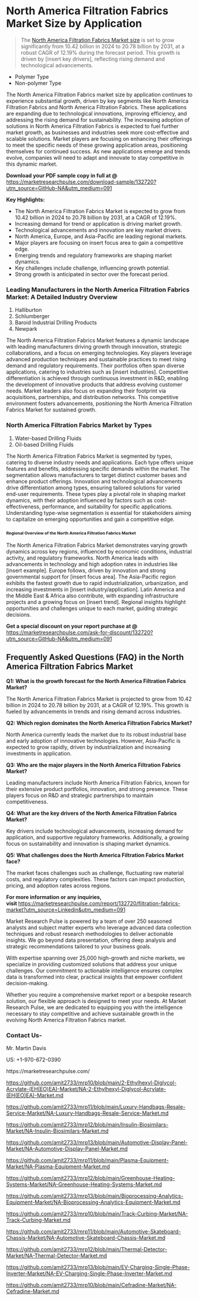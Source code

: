 <h1>North America Filtration Fabrics Market&nbsp;Size by Application</h1><blockquote><p>The <a href="https://marketresearchpulse.com/download-sample/132720?utm_source=GitHub-NA&amp;utm_medium=091">North America Filtration Fabrics Market size</a> is set to grow significantly from 10.42 billion in 2024 to 20.78 billion by 2031, at a robust CAGR of 12.19% during the forecast period. This growth is driven by [insert key drivers], reflecting rising demand and technological advancements.</p></blockquote><ul><li>Polymer Type<li> Non-polymer Type</li></ul><p>The North America Filtration Fabrics market size by application continues to experience substantial growth, driven by key segments like North America Filtration Fabrics and North America Filtration Fabrics. These applications are expanding due to technological innovations, improving efficiency, and addressing the rising demand for sustainability. The increasing adoption of solutions in North America Filtration Fabrics is expected to fuel further market growth, as businesses and industries seek more cost-effective and scalable solutions. Market players are focusing on enhancing their offerings to meet the specific needs of these growing application areas, positioning themselves for continued success. As new applications emerge and trends evolve, companies will need to adapt and innovate to stay competitive in this dynamic market.</p><p><strong>Download your PDF sample copy in full at @ </strong><a href="https://marketresearchpulse.com/download-sample/132720?utm_source=GitHub-NA&amp;utm_medium=091">https://marketresearchpulse.com/download-sample/132720?utm_source=GitHub-NA&amp;utm_medium=091</a></p><p><strong>Key Highlights: </strong></p><ul><li>The North America Filtration Fabrics Market is expected to grow from 10.42 billion in 2024 to 20.78 billion by 2031, at a CAGR of 12.19%.</li><li>Increasing demand for trend or application is driving market growth.</li><li>Technological advancements and innovation are key market drivers.</li><li>North America, Europe, and Asia-Pacific are leading regional markets.</li><li>Major players are focusing on insert focus area to gain a competitive edge.</li><li>Emerging trends and regulatory frameworks are shaping market dynamics.</li><li>Key challenges include challenge, influencing growth potential.</li><li>Strong growth is anticipated in sector over the forecast period.</li></ul><h3>Leading Manufacturers in the North America Filtration Fabrics Market: A Detailed Industry Overview</h3><ol><li>Halliburton</li><li>Schlumberger</li><li>Baroid Industrial Drilling Products</li><li>Newpark</li></ol><div class="flex max-w-full flex-col flex-grow"><div class="min-h-8 text-message flex w-full flex-col items-end gap-2 whitespace-normal break-words [.text-message+&amp;]:mt-5" dir="auto" data-message-author-role="assistant" data-message-id="fd8432e4-4910-450d-b182-61b7bfb0a01f" data-message-model-slug="gpt-4o"><div class="flex w-full flex-col gap-1 empty:hidden first:pt-[3px]"><div class="markdown prose w-full break-words dark:prose-invert light"><p>The North America Filtration Fabrics Market features a dynamic landscape with leading manufacturers driving growth through innovation, strategic collaborations, and a focus on emerging technologies. Key players leverage advanced production techniques and sustainable practices to meet rising demand and regulatory requirements. Their portfolios often span diverse applications, catering to industries such as [insert industries]. Competitive differentiation is achieved through continuous investment in R&amp;D, enabling the development of innovative products that address evolving customer needs. Market leaders also focus on expanding their footprint via acquisitions, partnerships, and distribution networks. This competitive environment fosters advancements, positioning the North America Filtration Fabrics Market for sustained growth.</p></div></div></div></div><h3>North America Filtration Fabrics Market by Types</h3><ol><li>Water-based Drilling Fluids<li> Oil-based Drilling Fluids</li></ol><div class="flex max-w-full flex-col flex-grow"><div class="min-h-8 text-message flex w-full flex-col items-end gap-2 whitespace-normal break-words [.text-message+&amp;]:mt-5" dir="auto" data-message-author-role="assistant" data-message-id="084470be-0bb7-4664-bddf-5156b4f41249" data-message-model-slug="gpt-4o-mini"><div class="flex w-full flex-col gap-1 empty:hidden first:pt-[3px]"><div class="markdown prose w-full break-words dark:prose-invert light"><p>The North America Filtration Fabrics Market is segmented by types, catering to diverse industry needs and applications. Each type offers unique features and benefits, addressing specific demands within the market. The segmentation allows manufacturers to target distinct customer bases and enhance product offerings. Innovation and technological advancements drive differentiation among types, ensuring tailored solutions for varied end-user requirements. These types play a pivotal role in shaping market dynamics, with their adoption influenced by factors such as cost-effectiveness, performance, and suitability for specific applications. Understanding type-wise segmentation is essential for stakeholders aiming to capitalize on emerging opportunities and gain a competitive edge.</p></div></div></div></div><h3><span style="font-size: 11px;">Regional Overview of the North America Filtration Fabrics Market</span></h3><div class="flex max-w-full flex-col flex-grow"><div class="min-h-8 text-message flex w-full flex-col items-end gap-2 whitespace-normal break-words [.text-message+&amp;]:mt-5" dir="auto" data-message-author-role="assistant" data-message-id="e9038762-ce64-4e30-91c9-9bd413514231" data-message-model-slug="gpt-4o-mini"><div class="flex w-full flex-col gap-1 empty:hidden first:pt-[3px]"><div class="markdown prose w-full break-words dark:prose-invert light"><p>The North America Filtration Fabrics Market demonstrates varying growth dynamics across key regions, influenced by economic conditions, industrial activity, and regulatory frameworks. North America leads with advancements in technology and high adoption rates in industries like [insert example]. Europe follows, driven by innovation and strong governmental support for [insert focus area]. The Asia-Pacific region exhibits the fastest growth due to rapid industrialization, urbanization, and increasing investments in [insert industry/application]. Latin America and the Middle East &amp; Africa also contribute, with expanding infrastructure projects and a growing focus on [insert trend]. Regional insights highlight opportunities and challenges unique to each market, guiding strategic decisions.</p></div></div></div></div><p><strong>Get a special discount on your report purchase at @ </strong><a href="https://marketresearchpulse.com/ask-for-discount/132720?utm_source=GitHub-NA&amp;utm_medium=091">https://marketresearchpulse.com/ask-for-discount/132720?utm_source=GitHub-NA&amp;utm_medium=091</a></p><h2>Frequently Asked Questions (FAQ) in the North America Filtration Fabrics Market</h2><p><strong>Q1: What is the growth forecast for the North America Filtration Fabrics Market?</strong></p><p>The North America Filtration Fabrics Market is projected to grow from 10.42 billion in 2024 to 20.78 billion by 2031, at a CAGR of 12.19%. This growth is fueled by advancements in trends and rising demand across industries.</p><p><strong>Q2: Which region dominates the North America Filtration Fabrics Market?</strong></p><p>North America currently leads the market due to its robust industrial base and early adoption of innovative technologies. However, Asia-Pacific is expected to grow rapidly, driven by industrialization and increasing investments in application.</p><p><strong>Q3: Who are the major players in the North America Filtration Fabrics Market?</strong></p><p>Leading manufacturers include North America Filtration Fabrics, known for their extensive product portfolios, innovation, and strong presence. These players focus on R&amp;D and strategic partnerships to maintain competitiveness.</p><p><strong>Q4: What are the key drivers of the North America Filtration Fabrics Market?</strong></p><p>Key drivers include technological advancements, increasing demand for application, and supportive regulatory frameworks. Additionally, a growing focus on sustainability and innovation is shaping market dynamics.</p><p><strong>Q5: What challenges does the North America Filtration Fabrics Market face?</strong></p><p>The market faces challenges such as challenge, fluctuating raw material costs, and regulatory complexities. These factors can impact production, pricing, and adoption rates across regions.</p><p><strong>For more information or any inquiries, visit&nbsp;</strong><a href="https://marketresearchpulse.com/report/132720/filtration-fabrics-market?utm_source=Linkedin&utm_medium=091">https://marketresearchpulse.com/report/132720/filtration-fabrics-market?utm_source=Linkedin&utm_medium=091</a></p><p>Market Research Pulse is powered by a team of over 250 seasoned analysts and subject matter experts who leverage advanced data collection techniques and robust research methodologies to deliver actionable insights. We go beyond data presentation, offering deep analysis and strategic recommendations tailored to your business goals.</p><p>With expertise spanning over 25,000 high-growth and niche markets, we specialize in providing customized solutions that address your unique challenges. Our commitment to actionable intelligence ensures complex data is transformed into clear, practical insights that empower confident decision-making.</p><p>Whether you require a comprehensive market report or a bespoke research solution, our flexible approach is designed to meet your needs. At Market Research Pulse, we are dedicated to equipping you with the intelligence necessary to stay competitive and achieve sustainable growth in the evolving North America Filtration Fabrics market.</p><h3><strong>Contact Us-</strong></h3><p>Mr. Martin Davis</p><p>US: +1-970-672-0390</p><p>https://marketresearchpulse.com/</p><p><a href="https://github.com/amit2733/mrp10/blob/main/2-Ethylhexyl-Diglycol-Acrylate-(EH(EO)EA)-Market/NA-2-Ethylhexyl-Diglycol-Acrylate-(EH(EO)EA)-Market.md">https://github.com/amit2733/mrp10/blob/main/2-Ethylhexyl-Diglycol-Acrylate-(EH(EO)EA)-Market/NA-2-Ethylhexyl-Diglycol-Acrylate-(EH(EO)EA)-Market.md</a></p><p><a href="https://github.com/amit2733/mrp11/blob/main/Luxury-Handbags-Resale-Service-Market/NA-Luxury-Handbags-Resale-Service-Market.md">https://github.com/amit2733/mrp11/blob/main/Luxury-Handbags-Resale-Service-Market/NA-Luxury-Handbags-Resale-Service-Market.md</a></p><p><a href="https://github.com/amit2733/mrp12/blob/main/Insulin-Biosimilars-Market/NA-Insulin-Biosimilars-Market.md">https://github.com/amit2733/mrp12/blob/main/Insulin-Biosimilars-Market/NA-Insulin-Biosimilars-Market.md</a></p><p><a href="https://github.com/amit2733/mrp13/blob/main/Automotive-Display-Panel-Market/NA-Automotive-Display-Panel-Market.md">https://github.com/amit2733/mrp13/blob/main/Automotive-Display-Panel-Market/NA-Automotive-Display-Panel-Market.md</a></p><p><a href="https://github.com/amit2733/mrp11/blob/main/Plasma-Equipment-Market/NA-Plasma-Equipment-Market.md">https://github.com/amit2733/mrp11/blob/main/Plasma-Equipment-Market/NA-Plasma-Equipment-Market.md</a></p><p><a href="https://github.com/amit2733/mrp12/blob/main/Greenhouse-Heating-Systems-Market/NA-Greenhouse-Heating-Systems-Market.md">https://github.com/amit2733/mrp12/blob/main/Greenhouse-Heating-Systems-Market/NA-Greenhouse-Heating-Systems-Market.md</a></p><p><a href="https://github.com/amit2733/mrp13/blob/main/Bioprocessing-Analytics-Equipment-Market/NA-Bioprocessing-Analytics-Equipment-Market.md">https://github.com/amit2733/mrp13/blob/main/Bioprocessing-Analytics-Equipment-Market/NA-Bioprocessing-Analytics-Equipment-Market.md</a></p><p><a href="https://github.com/amit2733/mrp10/blob/main/Track-Curbing-Market/NA-Track-Curbing-Market.md">https://github.com/amit2733/mrp10/blob/main/Track-Curbing-Market/NA-Track-Curbing-Market.md</a></p><p><a href="https://github.com/amit2733/mrp11/blob/main/Automotive-Skateboard-Chassis-Market/NA-Automotive-Skateboard-Chassis-Market.md">https://github.com/amit2733/mrp11/blob/main/Automotive-Skateboard-Chassis-Market/NA-Automotive-Skateboard-Chassis-Market.md</a></p><p><a href="https://github.com/amit2733/mrp12/blob/main/Thermal-Detector-Market/NA-Thermal-Detector-Market.md">https://github.com/amit2733/mrp12/blob/main/Thermal-Detector-Market/NA-Thermal-Detector-Market.md</a></p><p><a href="https://github.com/amit2733/mrp13/blob/main/EV-Charging-Single-Phase-Inverter-Market/NA-EV-Charging-Single-Phase-Inverter-Market.md">https://github.com/amit2733/mrp13/blob/main/EV-Charging-Single-Phase-Inverter-Market/NA-EV-Charging-Single-Phase-Inverter-Market.md</a></p><p><a href="https://github.com/amit2733/mrp10/blob/main/Cefradine-Market/NA-Cefradine-Market.md">https://github.com/amit2733/mrp10/blob/main/Cefradine-Market/NA-Cefradine-Market.md</a></p>
